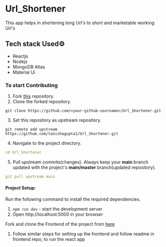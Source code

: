 # Url_Shortener
This app helps in shortening long Url's to short and marketable working Url's

## Tech stack Used⚙️
* Reactjs
* Nodejs
* MongoDB Atlas
* Material Ui

### To start Contributing

1. Fork <a href="https://github.com/tanishagupta1/Url_Shortener.git">this</a> repository.
2. Clone the forked repository.

```
git clone https://github.com/<your-github-username>/Url_Shortener.git
```
3. Set this repository as upstream repository.
```
git remote add upstream https://github.com/tanishagupta1/Url_Shortener.git
```
4. Navigate to the project directory.

```yml
cd Url_Shortener
```

5. Pull upstream commits(changes). Always keep your **main** branch updated with the project's **main/master** branch(updated repository).

```yml
git pull upstream main
```
#### **Project Setup:**

Run the following command to install the required dependencies.
1. `npm run dev` - start the development server
2. Open http://localhost:5000 in your browser

Fork and clone the Frontend of the project from <a href="https://github.com/tanishagupta1/url-shortner-frontend">here</a>
1. Follow similar steps for setting up the frontend and follow readme in frontend repo, to run the react app

